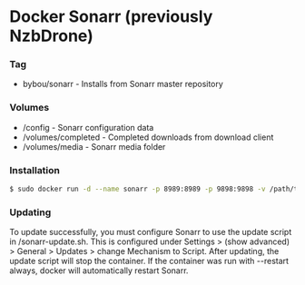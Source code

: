 # Docker Sonarr (previously NzbDrone)

### Tag
  - bybou/sonarr - Installs from Sonarr master repository

### Volumes
* /config - Sonarr configuration data
* /volumes/completed - Completed downloads from download client
* /volumes/media - Sonarr media folder

### Installation
```sh
$ sudo docker run -d --name sonarr -p 8989:8989 -p 9898:9898 -v /path/to/your/config/folder/:/config -v /path/to/your/media/folder/:/volumes/media -v /path/to/your/completed/downloads:/volumes/completed -e UID=1000 -e GID=1000 --restart always bybou/sonarr
```

### Updating
To update successfully, you must configure Sonarr to use the update script in /sonarr-update.sh. This is configured under Settings > (show advanced) > General > Updates > change Mechanism to Script.
After updating, the update script will stop the container.
If the container was run with --restart always, docker will automatically restart Sonarr.
